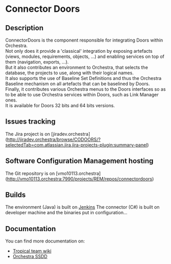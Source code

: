 # Connector Doors

## Description

ConnectorDoors is the component responsible for integrating Doors within Orchestra.  
Not only does it provide a 'classical' integration by exposing artefacts (views, modules, requirements, objects, ...) and enabling services on top of them (navigation, exports, ...).  
But it also contributes an environment to Orchestra, that selects the database, the projects to use, along with their logical names.  
It also supports the use of Baseline Set Definitions and thus the Orchestra Baseline mechanism on all artefacts that can be baselined by Doors.  
Finally, it contributes various Orchestra menus to the Doors interfaces so as to be able to use Orchestra services within Doors, such as Link Manager ones.  
It is available for Doors 32 bits and 64 bits versions.

## Issues tracking

The Jira project is on [jiradev.orchestra] (http://jiradev.orchestra/browse/CODOORS/?selectedTab=com.atlassian.jira.jira-projects-plugin:summary-panel)

## Software Configuration Management hosting

The Git repository is on [vmo10113.orchestra] (http://vmo10113.orchestra:7990/projects/REM/repos/connectordoors)

## Builds

The environment (Java) is built on [Jenkins](http://tc21.orchestra.thales:8090/jenkins/view/ReqMgt)
The connector (C#) is built on developer machine and the binaries put in configuration...  

## Documentation

You can find more documentation on: 

* [Tropical team wiki](https://ecm.corp.thales/Livelink/livelink.exe?func=ll&objId=61210617&objAction=browse&viewType=1)
* [Orchestra SSDD](https://ecm.corp.thales/Livelink/livelink.exe?func=ll&objId=34370343&objAction=browse&viewType=1)

